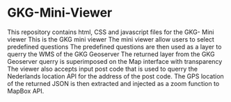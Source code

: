 # GKG-Mini-Viewer
This repository contains html, CSS and javascript files for the GKG- Mini viewer
This is the GKG mini viewer
The mini viewer allow users to select predefined questions
The predefined questions are then used as a layer to querry the WMS of the GKG Geoserver
The returned layer from the GKG Geoserver querry is superimposed on the Map interface with transparency
The viewer also accepts input post code that is used to querry the Nederlands location API for the address of the post code.
The GPS location of the returned JSON is then extracted and injected as a zoom function to MapBox API.


